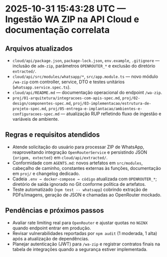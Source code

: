 <!-- CHANGELOG/20251031154328.md -->
# 2025-10-31 15:43:28 UTC — Ingestão WA ZIP na API Cloud e documentação correlata

## Arquivos atualizados
- `cloud/api/package.json`, `package-lock.json`, `env.example`, `.gitignore` — inclusão de `adm-zip`, parâmetros `OPENROUTER_*` e exclusão do diretório `extracted/`.
- `cloud/api/src/modules/whatsapp/*`, `src/app.module.ts` — novo módulo `/wa-zip` com controller, service, DTO e testes unitários (`whatsapp.service.spec.ts`).
- `cloud/api/README.md` — documentação operacional do endpoint `/wa-zip`.
- `proj/01-arquitetura/integracoes-com-apis-spec.md`, `proj/02-design/componentes-spec.md`, `proj/03-implementacao/estrutura-de-projeto-spec.md`, `proj/05-entrega-e-implantacao/ambientes-e-configuracoes-spec.md` — atualização RUP refletindo fluxo de ingestão e variáveis de ambiente.

## Regras e requisitos atendidos
- Atende solicitação do usuário para processar ZIP de WhatsApp, reaproveitando integração `OpenRouterService` e persistindo JSON `{origem, extected}` em `cloud/api/extracted/`.
- Conformidade com `AGENTS.md`: novos artefatos em `src/modules`, cabeçalho de caminho, constantes externas às funções, documentação em `proj/` e changelog dedicado.
- Cadeia `.env → docker-compose → código` atualizada com `OPENROUTER_*`; diretório de saída ignorado no Git conforme política de artefatos.
- Teste automatizado (`npm test -- whatsapp`) cobrindo extração de PDFs/imagens, geração de JSON e chamadas ao OpenRouter mockado.

## Pendências e próximos passos
- Avaliar rate limiting real para `OpenRouter` e ajustar quotas no `NGINX` quando endpoint entrar em produção.
- Revisar vulnerabilidades reportadas por `npm audit` (1 moderada, 1 alta) após a atualização de dependências.
- Planejar autenticação (JWT) para `/wa-zip` e registrar contratos finais na tabela de integrações quando a segurança estiver implementada.
